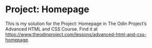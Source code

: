 # Project: Homepage

This is my solution for the Project: Homepage in The Odin Project’s Advanced HTML and CSS Course. Find it at https://www.theodinproject.com/lessons/advanced-html-and-css-homepage.
